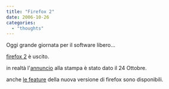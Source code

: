 ```yaml
---
title: "Firefox 2"
date: 2006-10-26
categories: 
  - "thoughts"
---
```


Oggi grande giornata per il software libero...

[firefox 2](http://www.mozilla.com/en-US/) è uscito.

in realtà l'[annuncio](http://www.mozilla.com/en-US/press/mozilla-2006-10-24.html) alla stampa è stato dato il 24 Ottobre.

anche [le feature](http://www.mozilla.com/firefox/features.html) della nuova versione di firefox sono disponibili.
